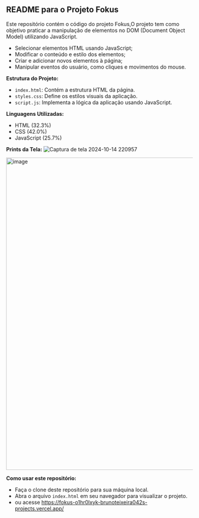 ## README para o Projeto Fokus

Este repositório contém o código do projeto Fokus,O projeto tem como objetivo praticar a  manipulação de elementos no DOM (Document Object Model) utilizando JavaScript. 
*   Selecionar elementos HTML usando JavaScript;
*   Modificar o conteúdo e estilo dos elementos;
*   Criar e adicionar novos elementos à página;
*   Manipular eventos do usuário, como cliques e movimentos do mouse.

**Estrutura do Projeto:**

*   `index.html`: Contém a estrutura HTML da página.
*   `styles.css`: Define os estilos visuais da aplicação.
*   `script.js`: Implementa a lógica da aplicação usando JavaScript.

**Linguagens Utilizadas:**

*   HTML (32.3%)
*   CSS (42.0%)
*   JavaScript (25.7%)

**Prints da Tela:**
![Captura de tela 2024-10-14 220957](https://github.com/user-attachments/assets/9e23191b-555e-48a7-b39e-0eb066415208)

<img width="845" alt="image" src="https://github.com/user-attachments/assets/c7c63788-76ca-4217-affb-ced330678627">


**Como usar este repositório:**

*   Faça o clone deste repositório para sua máquina local.
*   Abra o arquivo `index.html` em seu navegador para visualizar o projeto.
*   ou acesse https://fokus-o1hr0lxyk-brunoteixeira042s-projects.vercel.app/
